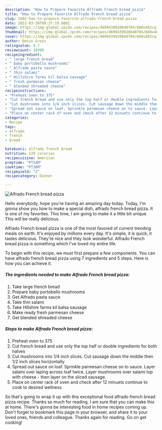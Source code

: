 ```yaml
---
description: "How to Prepare Favorite Alfrado French bread pizza"
title: "How to Prepare Favorite Alfrado French bread pizza"
slug: 1602-how-to-prepare-favorite-alfrado-french-bread-pizza
date: 2022-03-30T09:37:19.680Z
image: https://img-global.cpcdn.com/recipes/4699439920840704/680x482cq70/alfrado-french-bread-pizza-recipe-main-photo.jpg
thumbnail: https://img-global.cpcdn.com/recipes/4699439920840704/680x482cq70/alfrado-french-bread-pizza-recipe-main-photo.jpg
cover: https://img-global.cpcdn.com/recipes/4699439920840704/680x482cq70/alfrado-french-bread-pizza-recipe-main-photo.jpg
author: Devin Gross
ratingvalue: 4.7
reviewcount: 19396
recipeingredient:
- " large french bread"
- " baby portobello mushrooms"
- " Alfrado pasta sauce"
- " thin salami"
- " Hillshire farms kil balsa sausage"
- " fresh parmesan cheese"
- " blended shreaded cheese"
recipeinstructions:
- "Preheat oven to 375"
- "Cut french bread and use only the top half or double ingredients for both halves"
- "Cut mushrooms into 1/4 inch slices. Cut sausage down the middle then 1/2 inch slices horizontally"
- "Spread out sauce on loaf. Sprinkle parmesan cheese on to sauce. Layer salami over laping across loaf twice. Layer mushrooms over salami top with cheese  then layer on the sliced sausage."
- "Place on center rack of oven and check after 12 minuets continue to cook to desired wellness"
categories:
- Recipe
tags:
- alfrado
- french
- bread

katakunci: alfrado french bread 
nutrition: 129 calories
recipecuisine: American
preptime: "PT14M"
cooktime: "PT36M"
recipeyield: "2"
recipecategory: Dinner

---
```



![Alfrado French bread pizza](https://img-global.cpcdn.com/recipes/4699439920840704/680x482cq70/alfrado-french-bread-pizza-recipe-main-photo.jpg)

Hello everybody, hope you're having an amazing day today. Today, I'm gonna show you how to make a special dish, alfrado french bread pizza. It is one of my favorites. This time, I am going to make it a little bit unique. This will be really delicious.

Alfrado French bread pizza is one of the most favored of current trending meals on earth. It's enjoyed by millions every day. It's simple, it is quick, it tastes delicious. They're nice and they look wonderful. Alfrado French bread pizza is something which I've loved my entire life.




To begin with this recipe, we must first prepare a few components. You can have alfrado french bread pizza using 7 ingredients and 5 steps. Here is how you can achieve it.

<!--inarticleads1-->

##### The ingredients needed to make Alfrado French bread pizza:

1. Take  large french bread
1. Prepare  baby portobello mushrooms
1. Get  Alfrado pasta sauce
1. Take  thin salami
1. Take  Hillshire farms kil balsa sausage
1. Make ready  fresh parmesan cheese
1. Get  blended shreaded cheese




<!--inarticleads2-->

##### Steps to make Alfrado French bread pizza:

1. Preheat oven to 375
1. Cut french bread and use only the top half or double ingredients for both halves
1. Cut mushrooms into 1/4 inch slices. Cut sausage down the middle then 1/2 inch slices horizontally
1. Spread out sauce on loaf. Sprinkle parmesan cheese on to sauce. Layer salami over laping across loaf twice. Layer mushrooms over salami top with cheese  - then layer on the sliced sausage.
1. Place on center rack of oven and check after 12 minuets continue to cook to desired wellness




So that's going to wrap it up with this exceptional food alfrado french bread pizza recipe. Thanks so much for reading. I am sure that you can make this at home. There's gonna be interesting food in home recipes coming up. Don't forget to bookmark this page in your browser, and share it to your loved ones, friends and colleague. Thanks again for reading. Go on get cooking!
